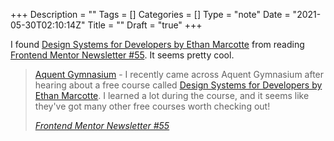 +++
Description = ""
Tags = []
Categories = []
Type = "note"
Date = "2021-05-30T02:10:14Z"
Title = ""
Draft = "true"
+++

I found [Design Systems for Developers by Ethan Marcotte](https://thegymnasium.com/courses/course-v1:GYM+019+0/about) from reading [Frontend Mentor Newsletter #55](https://mailchi.mp/11d7dcdfa8f5/frontend-mentor-newsletter-vol-55?e=e6ef03954b). It seems pretty cool.

<blockquote class="h-cite u-quotation-of">
<p><a href="https://thegymnasium.com/">Aquent Gymnasium</a> - I recently came across Aquent Gymnasium after hearing about a free course called <a href="https://thegymnasium.com/courses/course-v1:GYM+019+0/about">Design Systems for Developers by Ethan Marcotte</a>. I learned a lot during the course, and it seems like they've got many other free courses worth checking out!</p>
<p><cite><a class="u-url" href="https://mailchi.mp/11d7dcdfa8f5/frontend-mentor-newsletter-vol-55?e=e6ef03954b">Frontend Mentor Newsletter #55</a></cite></p>
</blockquote>
